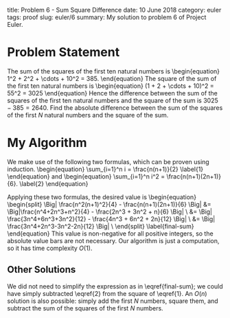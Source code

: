 title: Problem 6 - Sum Square Difference
date: 10 June 2018
category: euler
tags: proof
slug: euler/6
summary: My solution to problem 6 of Project Euler.

# Problem Statement

The sum of the squares of the first ten natural numbers is
\begin{equation}
	1^2 + 2^2 + \cdots + 10^2 = 385.
\end{equation}
The square of the sum of the first ten natural numbers is
\begin{equation}
	(1 + 2 + \cdots + 10)^2 = 55^2 = 3025
\end{equation}
Hence the difference between the sum of the squares of the first ten natural numbers and the square of the sum is $3025 - 385 = 2640$.
Find the absolute difference between the sum of the squares of the first $N$ natural numbers and the square of the sum.

# My Algorithm

We make use of the following two formulas, which can be proven using induction.
\begin{equation}
	\sum_{i=1}^n i = \frac{n(n+1)}{2}
	\label{1}
\end{equation}
and
\begin{equation}
	\sum_{i=1}^n i^2 = \frac{n(n+1)(2n+1)}{6}.
	\label{2}
\end{equation}

Applying these two formulas, the desired value is
\begin{equation}
	\begin{split}
		\Big| \frac{n^2(n+1)^2}{4} - \frac{n(n+1)(2n+1)}{6} \Big| &= \Big|\frac{n^4+2n^3+n^2}{4} - \frac{2n^3 + 3n^2 + n}{6} \Big| \\
		&= \Big| \frac{3n^4+6n^3+3n^2}{12} - \frac{4n^3 + 6n^2 + 2n}{12} \Big| \\
		&= \Big| \frac{3n^4+2n^3-3n^2-2n}{12} \Big| \\
	\end{split}
	\label{final-sum}
\end{equation}
This value is non-negative for all positive integers, so the absolute value bars are not necessary.
Our algorithm is just a computation, so it has time complexity $O(1)$.

## Other Solutions

We did not need to simplify the expression as in \eqref{final-sum}; we could have simply subtracted \eqref{2} from the square of \eqref{1}.
An $O(n)$ solution is also possible: simply add the first $N$ numbers, square them, and subtract the sum of the squares of the first $N$ numbers.